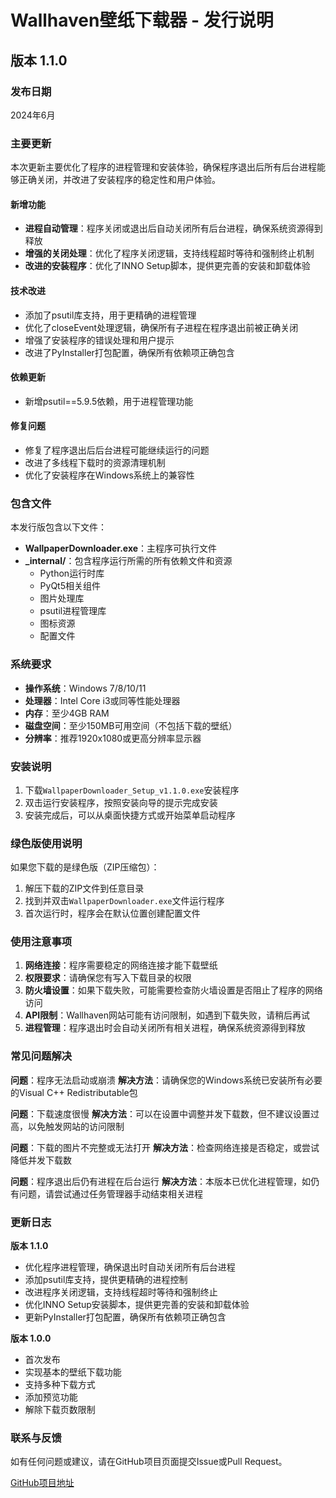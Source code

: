 # Wallhaven壁纸下载器 - 发行说明

## 版本 1.1.0

### 发布日期

2024年6月

### 主要更新

本次更新主要优化了程序的进程管理和安装体验，确保程序退出后所有后台进程能够正确关闭，并改进了安装程序的稳定性和用户体验。

#### 新增功能
- **进程自动管理**：程序关闭或退出后自动关闭所有后台进程，确保系统资源得到释放
- **增强的关闭处理**：优化了程序关闭逻辑，支持线程超时等待和强制终止机制
- **改进的安装程序**：优化了INNO Setup脚本，提供更完善的安装和卸载体验

#### 技术改进
- 添加了psutil库支持，用于更精确的进程管理
- 优化了closeEvent处理逻辑，确保所有子进程在程序退出前被正确关闭
- 增强了安装程序的错误处理和用户提示
- 改进了PyInstaller打包配置，确保所有依赖项正确包含

#### 依赖更新
- 新增psutil==5.9.5依赖，用于进程管理功能

#### 修复问题
- 修复了程序退出后后台进程可能继续运行的问题
- 改进了多线程下载时的资源清理机制
- 优化了安装程序在Windows系统上的兼容性

### 包含文件

本发行版包含以下文件：

- **WallpaperDownloader.exe**：主程序可执行文件
- **_internal/**：包含程序运行所需的所有依赖文件和资源
  - Python运行时库
  - PyQt5相关组件
  - 图片处理库
  - psutil进程管理库
  - 图标资源
  - 配置文件

### 系统要求

- **操作系统**：Windows 7/8/10/11
- **处理器**：Intel Core i3或同等性能处理器
- **内存**：至少4GB RAM
- **磁盘空间**：至少150MB可用空间（不包括下载的壁纸）
- **分辨率**：推荐1920x1080或更高分辨率显示器

### 安装说明

1. 下载`WallpaperDownloader_Setup_v1.1.0.exe`安装程序
2. 双击运行安装程序，按照安装向导的提示完成安装
3. 安装完成后，可以从桌面快捷方式或开始菜单启动程序

### 绿色版使用说明

如果您下载的是绿色版（ZIP压缩包）：

1. 解压下载的ZIP文件到任意目录
2. 找到并双击`WallpaperDownloader.exe`文件运行程序
3. 首次运行时，程序会在默认位置创建配置文件

### 使用注意事项

1. **网络连接**：程序需要稳定的网络连接才能下载壁纸
2. **权限要求**：请确保您有写入下载目录的权限
3. **防火墙设置**：如果下载失败，可能需要检查防火墙设置是否阻止了程序的网络访问
4. **API限制**：Wallhaven网站可能有访问限制，如遇到下载失败，请稍后再试
5. **进程管理**：程序退出时会自动关闭所有相关进程，确保系统资源得到释放

### 常见问题解决

**问题**：程序无法启动或崩溃
**解决方法**：请确保您的Windows系统已安装所有必要的Visual C++ Redistributable包

**问题**：下载速度很慢
**解决方法**：可以在设置中调整并发下载数，但不建议设置过高，以免触发网站的访问限制

**问题**：下载的图片不完整或无法打开
**解决方法**：检查网络连接是否稳定，或尝试降低并发下载数

**问题**：程序退出后仍有进程在后台运行
**解决方法**：本版本已优化进程管理，如仍有问题，请尝试通过任务管理器手动结束相关进程

### 更新日志

**版本 1.1.0**
- 优化程序进程管理，确保退出时自动关闭所有后台进程
- 添加psutil库支持，提供更精确的进程控制
- 改进程序关闭逻辑，支持线程超时等待和强制终止
- 优化INNO Setup安装脚本，提供更完善的安装和卸载体验
- 更新PyInstaller打包配置，确保所有依赖项正确包含

**版本 1.0.0**
- 首次发布
- 实现基本的壁纸下载功能
- 支持多种下载方式
- 添加预览功能
- 解除下载页数限制

### 联系与反馈

如有任何问题或建议，请在GitHub项目页面提交Issue或Pull Request。

[GitHub项目地址](https://github.com/XQGIN/wallhaven_downloader)